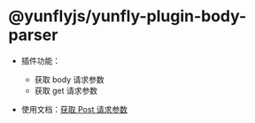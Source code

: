 # @yunflyjs/yunfly-plugin-body-parser

- 插件功能：
    - 获取 body 请求参数
    - 获取 get 请求参数

- 使用文档：[获取 Post 请求参数](../basic-function/body-parser)